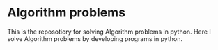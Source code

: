 # Algorithm problems

This is the reposotiory for solving Algorithm problems in python. 
Here I solve Algorithm problems by developing programs in python.
